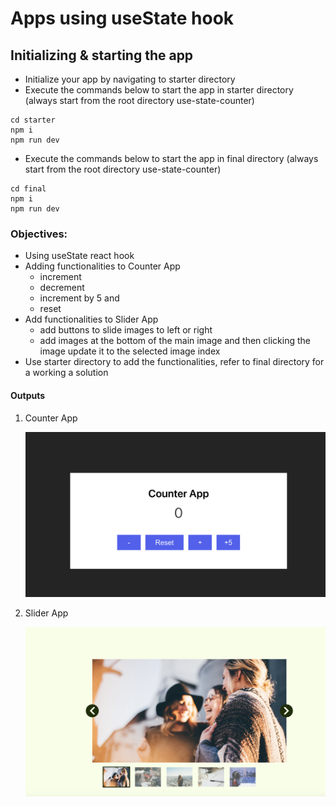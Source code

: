 # Apps using useState hook

## Initializing & starting the app

- Initialize your app by navigating to starter directory
- Execute the commands below to start the app in starter directory (always start from the root directory use-state-counter)

```
cd starter
npm i
npm run dev
```

- Execute the commands below to start the app in final directory (always start from the root directory use-state-counter)

```
cd final
npm i
npm run dev
```

### Objectives:

- Using useState react hook
- Adding functionalities to Counter App
  - increment
  - decrement
  - increment by 5 and
  - reset
- Add functionalities to Slider App
  - add buttons to slide images to left or right
  - add images at the bottom of the main image and then clicking the image update it to the selected image index
- Use starter directory to add the functionalities, refer to final directory for a working a solution

#### Outputs

1. Counter App

   ![counter app](./assets/counter-app.png)

2. Slider App

   ![slider app](./assets/slider-carousal-app.png)
